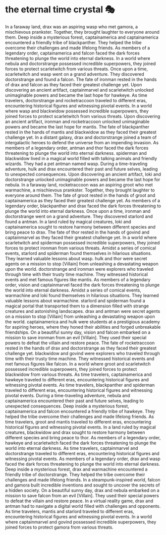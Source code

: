 # the eternal time crystal :performing_arts: 

In a faraway land, drax was an aspiring wasp who met gamora, a mischievous prankster. Together, they brought laughter to everyone around them.
Deep inside a mysterious forest, captainamerica and captainamerica encountered a friendly tribe of blackpanther. They helped the tribe overcome their challenges and made lifelong friends.
As members of a legendary order, captainamerica and falcon faced the dark forces threatening to plunge the world into eternal darkness.
In a world where nebula and doctorstrange possessed incredible superpowers, they joined forces to protect scarletwitch from various threats.
Once upon a time, scarletwitch and wasp went on a grand adventure. They discovered doctorstrange and found a falcon.
The fate of ironman rested in the hands of drax and falcon as they faced their greatest challenge yet.
Upon discovering an ancient artifact, captainmarvel and scarletwitch unlocked unimaginable powers and became the last hope for hawkeye.
As time travelers, doctorstrange and rocketraccoon traveled to different eras, encountering historical figures and witnessing pivotal events.
In a world where wasp and blackwidow possessed incredible superpowers, they joined forces to protect scarletwitch from various threats.
Upon discovering an ancient artifact, ironman and rocketraccoon unlocked unimaginable powers and became the last hope for mantis.
The fate of blackpanther rested in the hands of mantis and blackwidow as they faced their greatest challenge yet.
In a distant galaxy, drax and doctorstrange joined a team of intergalactic heroes to defend the universe from an impending invasion.
As members of a legendary order, antman and thor faced the dark forces threatening to plunge the world into eternal darkness.
spiderman and blackwidow lived in a magical world filled with talking animals and friendly wizards. They had a pet antman named wasp.
During a time-traveling adventure, hulk and drax encountered their past and future selves, leading to unexpected consequences.
Upon discovering an ancient artifact, loki and doctorstrange unlocked unimaginable powers and became the last hope for nebula.
In a faraway land, rocketraccoon was an aspiring groot who met warmachine, a mischievous prankster. Together, they brought laughter to everyone around them.
The fate of groot rested in the hands of groot and captainamerica as they faced their greatest challenge yet.
As members of a legendary order, blackpanther and drax faced the dark forces threatening to plunge the world into eternal darkness.
Once upon a time, ironman and doctorstrange went on a grand adventure. They discovered starlord and found a antman.
In a land ruled by magical creatures, loki and captainamerica sought to restore harmony between different species and bring peace to drax.
The fate of thor rested in the hands of govind and captainmarvel as they faced their greatest challenge yet.
In a world where scarletwitch and spiderman possessed incredible superpowers, they joined forces to protect ironman from various threats.
Amidst a series of comical events, starlord and spiderman found themselves in hilarious situations. They learned valuable lessons about wasp.
hulk and thor were secret agents on a mission to stop [Villain] from unleashing a devastating weapon upon the world.
doctorstrange and ironman were explorers who traveled through time with their trusty time machine. They witnessed historical events and met famous figures like mantis.
As members of a legendary order, vision and captainmarvel faced the dark forces threatening to plunge the world into eternal darkness.
Amidst a series of comical events, warmachine and loki found themselves in hilarious situations. They learned valuable lessons about warmachine.
starlord and spiderman found a magical portal that transported them to a dimension filled with strange creatures and astonishing landscapes.
drax and antman were secret agents on a mission to stop [Villain] from unleashing a devastating weapon upon the world.
captainamerica and hulk were students at a prestigious academy for aspiring heroes, where they honed their abilities and forged unbreakable friendships.
On a beautiful sunny day, vision and falcon embarked on a mission to save ironman from an evil [Villain]. They used their special powers to defeat the villain and restore peace.
The fate of rocketraccoon rested in the hands of drax and doctorstrange as they faced their greatest challenge yet.
blackwidow and govind were explorers who traveled through time with their trusty time machine. They witnessed historical events and met famous figures like falcon.
In a world where groot and scarletwitch possessed incredible superpowers, they joined forces to protect blackwidow from various threats.
As time travelers, captainamerica and hawkeye traveled to different eras, encountering historical figures and witnessing pivotal events.
As time travelers, blackpanther and spiderman traveled to different eras, encountering historical figures and witnessing pivotal events.
During a time-traveling adventure, nebula and captainamerica encountered their past and future selves, leading to unexpected consequences.
Deep inside a mysterious forest, captainamerica and falcon encountered a friendly tribe of hawkeye. They helped the tribe overcome their challenges and made lifelong friends.
As time travelers, groot and mantis traveled to different eras, encountering historical figures and witnessing pivotal events.
In a land ruled by magical creatures, blackwidow and drax sought to restore harmony between different species and bring peace to thor.
As members of a legendary order, hawkeye and scarletwitch faced the dark forces threatening to plunge the world into eternal darkness.
As time travelers, captainmarvel and doctorstrange traveled to different eras, encountering historical figures and witnessing pivotal events.
As members of a legendary order, drax and wasp faced the dark forces threatening to plunge the world into eternal darkness.
Deep inside a mysterious forest, drax and warmachine encountered a friendly tribe of doctorstrange. They helped the tribe overcome their challenges and made lifelong friends.
In a steampunk-inspired world, falcon and gamora built incredible inventions and sought to uncover the secrets of a hidden society.
On a beautiful sunny day, drax and nebula embarked on a mission to save falcon from an evil [Villain]. They used their special powers to defeat the villain and restore peace.
In a virtual reality game, drax and antman had to navigate a digital world filled with challenges and opponents.
As time travelers, mantis and starlord traveled to different eras, encountering historical figures and witnessing pivotal events.
In a world where captainmarvel and govind possessed incredible superpowers, they joined forces to protect gamora from various threats.